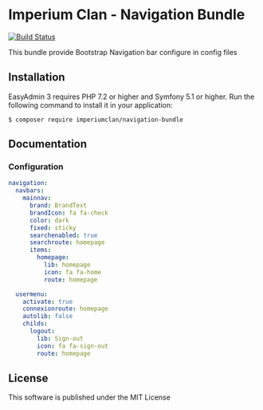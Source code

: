 # Imperium Clan - Navigation Bundle
[![Build Status](https://api.travis-ci.com/imperiumclan/navigationbundle.svg?branch=master)](https://travis-ci.org/imperiumclan/navigationbundle)

This bundle provide Bootstrap Navigation bar configure in config files

## Installation

EasyAdmin 3 requires PHP 7.2 or higher and Symfony 5.1 or higher. Run the following command to install it in your application:

```
$ composer require imperiumclan/navigation-bundle
```

## Documentation

### Configuration

```yaml
navigation:
  navbars:
    mainnav:
      brand: BrandText
      brandIcon: fa fa-check
      color: dark
      fixed: sticky
      searchenabled: true
      searchroute: homepage
      items:
        homepage:
          lib: homepage
          icon: fa fa-home
          route: homepage

  usermenu:
    activate: true
    connexionroute: homepage
    autolib: false
    childs:
      logout:
        lib: Sign-out
        icon: fa fa-sign-out
        route: homepage
```

## License

This software is published under the MIT License

